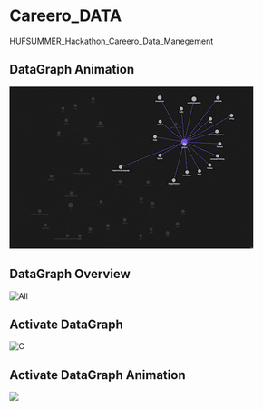# Careero_DATA
HUFSUMMER_Hackathon_Careero_Data_Manegement

## DataGraph Animation

![](https://github.com/HwangBBang/Careero_DATA/blob/main/docs/data_graph.gif)

## DataGraph Overview

<img width="1165" alt="All" src="https://github.com/HwangBBang/Careero_DATA/assets/96881651/3f1cae05-33b1-4f35-a3dc-e65dcaa5c7b7">


## Activate DataGraph

<img width="1728" alt="C" src="https://github.com/HwangBBang/Careero_DATA/assets/96881651/51245e4e-5add-47b7-9f85-5698c5ce34a4">


## Activate DataGraph Animation

 ![](https://github.com/HwangBBang/Careero_DATA/blob/main/docs/Activate%20DataGraph_Animation.gif)
